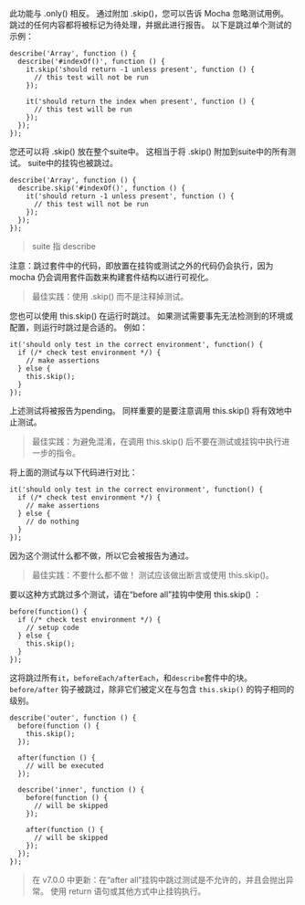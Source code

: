 此功能与 .only() 相反。 通过附加 .skip()，您可以告诉 Mocha 忽略测试用例。 跳过的任何内容都将被标记为待处理，并据此进行报告。 以下是跳过单个测试的示例：
```
describe('Array', function () {
  describe('#indexOf()', function () {
    it.skip('should return -1 unless present', function () {
      // this test will not be run
    });

    it('should return the index when present', function () {
      // this test will be run
    });
  });
});
```

您还可以将 .skip() 放在整个suite中。 这相当于将 .skip() 附加到suite中的所有测试。 suite中的挂钩也被跳过。
```
describe('Array', function () {
  describe.skip('#indexOf()', function () {
    it('should return -1 unless present', function () {
      // this test will not be run
    });
  });
});
```
> suite 指 describe

注意：跳过套件中的代码，即放置在挂钩或测试之外的代码仍会执行，因为 mocha 仍会调用套件函数来构建套件结构以进行可视化。

> 最佳实践：使用 .skip() 而不是注释掉测试。

您也可以使用 this.skip() 在运行时跳过。 如果测试需要事先无法检测到的环境或配置，则运行时跳过是合适的。 例如：
```
it('should only test in the correct environment', function() {
  if (/* check test environment */) {
    // make assertions
  } else {
    this.skip();
  }
});
```
上述测试将被报告为pending。 同样重要的是要注意调用 this.skip() 将有效地中止测试。
> 最佳实践：为避免混淆，在调用 this.skip() 后不要在测试或挂钩中执行进一步的指令。

将上面的测试与以下代码进行对比：
```
it('should only test in the correct environment', function() {
  if (/* check test environment */) {
    // make assertions
  } else {
    // do nothing
  }
});
```
因为这个测试什么都不做，所以它会被报告为通过。
> 最佳实践：不要什么都不做！ 测试应该做出断言或使用 this.skip()。

要以这种方式跳过多个测试，请在“before all”挂钩中使用 this.skip() ：
```
before(function() {
  if (/* check test environment */) {
    // setup code
  } else {
    this.skip();
  }
});
```
这将跳过所有`it`，`beforeEach/afterEach`，和`describe`套件中的块。 `before/after` 钩子被跳过，除非它们被定义在与包含 `this.skip()` 的钩子相同的级别。
```
describe('outer', function () {
  before(function () {
    this.skip();
  });

  after(function () {
    // will be executed
  });

  describe('inner', function () {
    before(function () {
      // will be skipped
    });

    after(function () {
      // will be skipped
    });
  });
});
```
> 在 v7.0.0 中更新：在“after all”挂钩中跳过测试是不允许的，并且会抛出异常。 使用 return 语句或其他方式中止挂钩执行。

